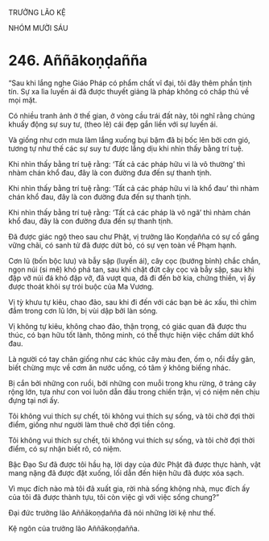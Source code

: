 TRƯỞNG LÃO KỆ

NHÓM MƯỜI SÁU

# 246. Aññākoṇḍañña

“Sau khi lắng nghe Giáo Pháp có phẩm chất vĩ đại, tôi đây thêm phần tịnh tín. Sự xa lìa luyến ái đã được thuyết giảng là pháp không có chấp thủ về mọi mặt.

Có nhiều tranh ảnh ở thế gian, ở vòng cầu trái đất này, tôi nghĩ rằng chúng khuấy động sự suy tư, (theo lẽ) cái đẹp gắn liền với sự luyến ái.

Và giống như cơn mưa làm lắng xuống bụi bặm đã bị bốc lên bởi cơn gió, tương tự như thế các sự suy tư được lắng dịu khi nhìn thấy bằng trí tuệ.

Khi nhìn thấy bằng trí tuệ rằng: ‘Tất cả các pháp hữu vi là vô thường’ thì nhàm chán khổ đau, đây là con đường đưa đến sự thanh tịnh.

Khi nhìn thấy bằng trí tuệ rằng: ‘Tất cả các pháp hữu vi là khổ đau’ thì nhàm chán khổ đau, đây là con đường đưa đến sự thanh tịnh.

Khi nhìn thấy bằng trí tuệ rằng: ‘Tất cả các pháp là vô ngã’ thì nhàm chán khổ đau, đây là con đường đưa đến sự thanh tịnh.

Đã được giác ngộ theo sau chư Phật, vị trưởng lão Koṇḍañña có sự cố gắng vững chãi, có sanh tử đã được dứt bỏ, có sự vẹn toàn về Phạm hạnh.

Cơn lũ (bốn bộc lưu) và bẫy sập (luyến ái), cây cọc (bướng bỉnh) chắc chắn, ngọn núi (si mê) khó phá tan, sau khi chặt đứt cây cọc và bẫy sập, sau khi đập vỡ núi đá khó đập vỡ, đã vượt qua, đã đi đến bờ kia, chứng thiền, vị ấy được thoát khỏi sự trói buộc của Ma Vương.

Vị tỳ khưu tự kiêu, chao đảo, sau khi đi đến với các bạn bè ác xấu, thì chìm đắm trong cơn lũ lớn, bị vùi dập bởi làn sóng.

Vị không tự kiêu, không chao đảo, thận trọng, có giác quan đã được thu thúc, có bạn hữu tốt lành, thông minh, có thể thực hiện việc chấm dứt khổ đau.

Là người có tay chân giống như các khúc cây màu đen, ốm o, nổi đầy gân, biết chừng mực về cơm ăn nước uống, có tâm ý không biếng nhác.

Bị cắn bởi những con ruồi, bởi những con muỗi trong khu rừng, ở trảng cây rộng lớn, tựa như con voi luôn dẫn đầu trong chiến trận, vị có niệm nên chịu đựng tại nơi ấy.

Tôi không vui thích sự chết, tôi không vui thích sự sống, và tôi chờ đợi thời điểm, giống như người làm thuê chờ đợi tiền công.

Tôi không vui thích sự chết, tôi không vui thích sự sống, và tôi chờ đợi thời điểm, có sự nhận biết rõ, có niệm.

Bậc Đạo Sư đã được tôi hầu hạ, lời dạy của đức Phật đã được thực hành, vật mang nặng đã được đặt xuống, lối dẫn đến hiện hữu đã được xóa sạch.

Vì mục đích nào mà tôi đã xuất gia, rời nhà sống không nhà, mục đích ấy của tôi đã được thành tựu, tôi còn việc gì với việc sống chung?”

Đại đức trưởng lão Aññākoṇḍañña đã nói những lời kệ như thế.

Kệ ngôn của trưởng lão Aññākoṇḍañña.
